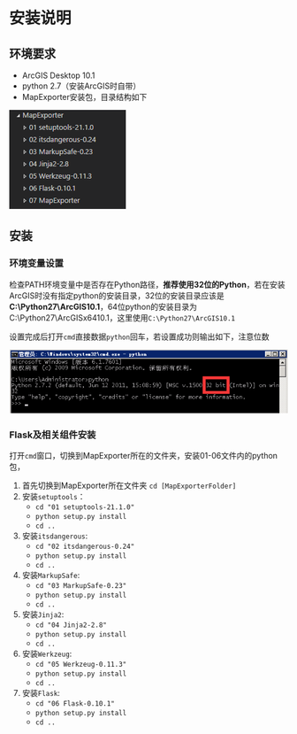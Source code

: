 # 安装说明

## 环境要求

- ArcGIS Desktop 10.1
- python 2.7（安装ArcGIS时自带）
- MapExporter安装包，目录结构如下

![MapExporter安装包目录结构](../images/MapExporter_Installation_Folder.png)

## 安装

### 环境变量设置

检查PATH环境变量中是否存在Python路径，**推荐使用32位的Python**，若在安装ArcGIS时没有指定python的安装目录，32位的安装目录应该是**C:\Python27\ArcGIS10.1**，64位python的安装目录为C:\Python27\ArcGISx6410.1，这里使用`C:\Python27\ArcGIS10.1`    

设置完成后打开`cmd`直接数据`python`回车，若设置成功则输出如下，注意位数    

![python环境变量设置](../images/MapExporter_PATH_Python.png)


### Flask及相关组件安装

打开`cmd`窗口，切换到MapExporter所在的文件夹，安装01-06文件内的python包，

 1. 首先切换到MapExporter所在文件夹 `cd [MapExporterFolder]`
 2. 安装`setuptools`：
    - `cd "01 setuptools-21.1.0"`
    - `python setup.py install`
    - `cd ..`
 3. 安装`itsdangerous`:
    - `cd "02 itsdangerous-0.24"`
    - `python setup.py install`
    - `cd ..`
 4. 安装`MarkupSafe`:
    - `cd "03 MarkupSafe-0.23"`
    - `python setup.py install`
    - `cd ..`
 5. 安装`Jinja2`:
    - `cd "04 Jinja2-2.8"`
    - `python setup.py install`
    - `cd ..`
 6. 安装`Werkzeug`:
    - `cd "05 Werkzeug-0.11.3"`
    - `python setup.py install`
    - `cd ..`
 7. 安装`Flask`:
    - `cd "06 Flask-0.10.1"`
    - `python setup.py install`
    - `cd ..`
 